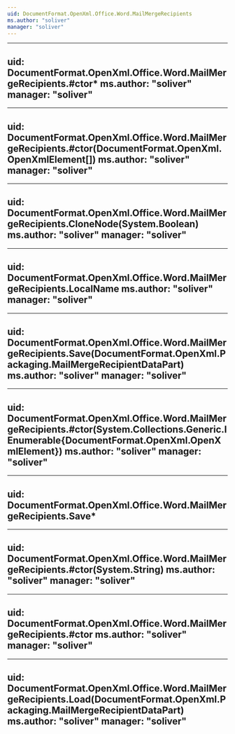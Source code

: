 ```yaml
---
uid: DocumentFormat.OpenXml.Office.Word.MailMergeRecipients
ms.author: "soliver"
manager: "soliver"
---
```


---
uid: DocumentFormat.OpenXml.Office.Word.MailMergeRecipients.#ctor*
ms.author: "soliver"
manager: "soliver"
---

---
uid: DocumentFormat.OpenXml.Office.Word.MailMergeRecipients.#ctor(DocumentFormat.OpenXml.OpenXmlElement[])
ms.author: "soliver"
manager: "soliver"
---

---
uid: DocumentFormat.OpenXml.Office.Word.MailMergeRecipients.CloneNode(System.Boolean)
ms.author: "soliver"
manager: "soliver"
---

---
uid: DocumentFormat.OpenXml.Office.Word.MailMergeRecipients.LocalName
ms.author: "soliver"
manager: "soliver"
---

---
uid: DocumentFormat.OpenXml.Office.Word.MailMergeRecipients.Save(DocumentFormat.OpenXml.Packaging.MailMergeRecipientDataPart)
ms.author: "soliver"
manager: "soliver"
---

---
uid: DocumentFormat.OpenXml.Office.Word.MailMergeRecipients.#ctor(System.Collections.Generic.IEnumerable{DocumentFormat.OpenXml.OpenXmlElement})
ms.author: "soliver"
manager: "soliver"
---

---
uid: DocumentFormat.OpenXml.Office.Word.MailMergeRecipients.Save*
---

---
uid: DocumentFormat.OpenXml.Office.Word.MailMergeRecipients.#ctor(System.String)
ms.author: "soliver"
manager: "soliver"
---

---
uid: DocumentFormat.OpenXml.Office.Word.MailMergeRecipients.#ctor
ms.author: "soliver"
manager: "soliver"
---

---
uid: DocumentFormat.OpenXml.Office.Word.MailMergeRecipients.Load(DocumentFormat.OpenXml.Packaging.MailMergeRecipientDataPart)
ms.author: "soliver"
manager: "soliver"
---
